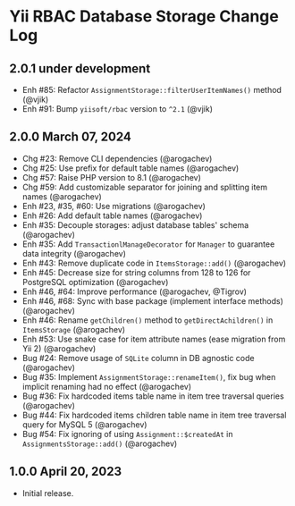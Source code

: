 # Yii RBAC Database Storage Change Log

## 2.0.1 under development

- Enh #85: Refactor `AssignmentStorage::filterUserItemNames()` method (@vjik)
- Enh #91: Bump `yiisoft/rbac` version to `^2.1` (@vjik)

## 2.0.0 March 07, 2024

- Chg #23: Remove CLI dependencies (@arogachev)
- Chg #25: Use prefix for default table names (@arogachev)
- Chg #57: Raise PHP version to 8.1 (@arogachev)
- Chg #59: Add customizable separator for joining and splitting item names (@arogachev)
- Enh #23, #35, #60: Use migrations (@arogachev)
- Enh #26: Add default table names (@arogachev)
- Enh #35: Decouple storages: adjust database tables' schema (@arogachev)
- Enh #35: Add `TransactionlManageDecorator` for `Manager` to guarantee data integrity (@arogachev)
- Enh #43: Remove duplicate code in `ItemsStorage::add()` (@arogachev)
- Enh #45: Decrease size for string columns from 128 to 126 for PostgreSQL optimization (@arogachev)
- Enh #46, #64: Improve performance (@arogachev, @Tigrov)
- Enh #46, #68: Sync with base package (implement interface methods) (@arogachev)
- Enh #46: Rename `getChildren()` method to `getDirectAchildren()` in `ItemsStorage` (@arogachev)
- Enh #53: Use snake case for item attribute names (ease migration from Yii 2) (@arogachev)
- Bug #24: Remove usage of `SQLite` column in DB agnostic code (@arogachev)
- Bug #35: Implement `AssignmentStorage::renameItem()`, fix bug when implicit renaming had no effect (@arogachev)
- Bug #36: Fix hardcoded items table name in item tree traversal queries (@arogachev)
- Bug #44: Fix hardcoded items children table name in item tree traversal query for MySQL 5 (@arogachev)
- Bug #54: Fix ignoring of using `Assignment::$createdAt` in `AssignmentsStorage::add()` (@arogachev)

## 1.0.0 April 20, 2023

- Initial release.
